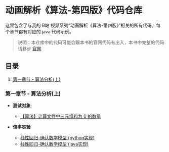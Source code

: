 # 动画解析《算法-第四版》代码仓库

这里包含了与我的 B站 视频系列“动画解析《算法-第四版》”相关的所有代码。每个章节都有对应的 java 代码示例。


> 说明：本仓库中的代码可能会跟本书的官网代码有出入，本书中完整的代码请移步 [官网](https://algs4.cs.princeton.edu/code/) 


## 目录

1. [第一章节 - 算法分析(上)](#第一章节---算法分析(上))


### 第一章节 - 算法分析(上)

- **测试对象**: 
  - [【算法】计算文件中三元组和为 0 的数量](./src/analysis_of_algorithms/ThreeSum.java)

- **倍率实验**
  - [线性回归-确认数学模型 (python实现)](./scripts/power_law_model_estimator.py)
  - [线性回归-确认数学模型 (java实现)](./src/main/java/utils/LinearRegression.java)
